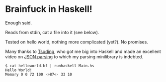 # Brainfuck in Haskell!

Enough said.

Reads from stdin, cat a file into it (see below).

Tested on hello world, nothing more complicated (yet?). No promises.

Many thanks to [Tsoding](https://www.youtube.com/channel/UCEbYhDd6c6vngsF5PQpFVWg), who got me big into Haskell and made an excellent video on [JSON parsing](https://www.youtube.com/watch?v=N9RUqGYuGfw) to which my parsing minilibrary is indebted.

```
$ cat helloworld.bf | runhaskell Main.hs
Hello World!
Memory 0 0 72 100 ->87<- 33 10
```
